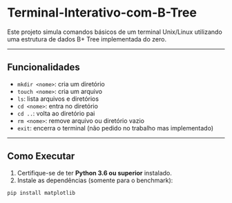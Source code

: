 # Terminal-Interativo-com-B-Tree

Este projeto simula comandos básicos de um terminal Unix/Linux utilizando uma estrutura de dados B+ Tree implementada do zero.

---

## Funcionalidades

- `mkdir <nome>`: cria um diretório
- `touch <nome>`: cria um arquivo
- `ls`: lista arquivos e diretórios
- `cd <nome>`: entra no diretório
- `cd ..`: volta ao diretório pai
- `rm <nome>`: remove arquivo ou diretório vazio
- `exit`: encerra o terminal (não pedido no trabalho mas implementado)

---

## Como Executar

1. Certifique-se de ter **Python 3.6 ou superior** instalado.
2. Instale as dependências (somente para o benchmark):

```bash
pip install matplotlib

